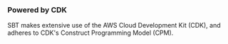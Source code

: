 ### Powered by CDK

SBT makes extensive use of the AWS Cloud Development Kit (CDK), and adheres to CDK's Construct Programming Model (CPM).
